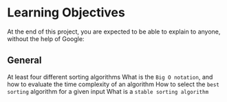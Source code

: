 # Learning Objectives
At the end of this project, you are expected to be able to explain to anyone, without the help of Google:

## General
At least four different sorting algorithms
What is the `Big O notation`, and how to evaluate the time complexity of an algorithm
How to select the `best sorting` algorithm for a given input
What is a `stable sorting algorithm`
